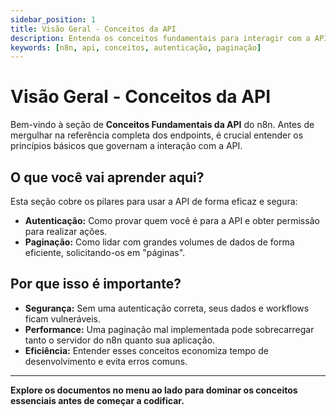 ```yaml
---
sidebar_position: 1
title: Visão Geral - Conceitos da API
description: Entenda os conceitos fundamentais para interagir com a API do n8n, como autenticação e paginação.
keywords: [n8n, api, conceitos, autenticação, paginação]
---
```


# <IonicIcon name="terminal-outline" size={32} color="#ea4b71" /> Visão Geral - Conceitos da API

Bem-vindo à seção de **Conceitos Fundamentais da API** do n8n. Antes de mergulhar na referência completa dos endpoints, é crucial entender os princípios básicos que governam a interação com a API.

## <IonicIcon name="help-circle-outline" size={24} color="#ea4b71" /> O que você vai aprender aqui?

Esta seção cobre os pilares para usar a API de forma eficaz e segura:

- <IonicIcon name="shield-checkmark-outline" size={16} color="#6b7280" /> **Autenticação:** Como provar quem você é para a API e obter permissão para realizar ações.
- <IonicIcon name="documents-outline" size={16} color="#6b7280" /> **Paginação:** Como lidar com grandes volumes de dados de forma eficiente, solicitando-os em "páginas".

## <IonicIcon name="alert-circle-outline" size={24} color="#ea4b71" /> Por que isso é importante?

- <IonicIcon name="lock-closed-outline" size={16} color="#6b7280" /> **Segurança:** Sem uma autenticação correta, seus dados e workflows ficam vulneráveis.
- <IonicIcon name="speedometer-outline" size={16} color="#6b7280" /> **Performance:** Uma paginação mal implementada pode sobrecarregar tanto o servidor do n8n quanto sua aplicação.
- <IonicIcon name="checkmark-circle-outline" size={16} color="#6b7280" /> **Eficiência:** Entender esses conceitos economiza tempo de desenvolvimento e evita erros comuns.

---

**Explore os documentos no menu ao lado para dominar os conceitos essenciais antes de começar a codificar.** 